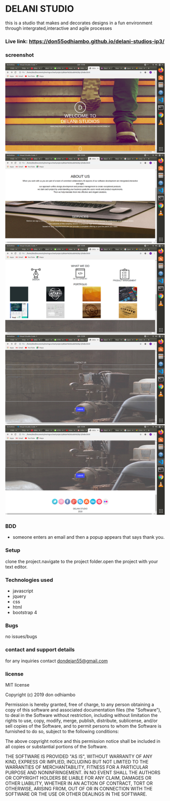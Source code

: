 # DELANI STUDIO
this is a studio that makes and decorates designs in a fun environment through intergrated,interactive and agile processes
### Live link: https://don55odhiambo.github.io/delani-studios-ip3/
### screenshot
<img src="images/screenshot1.png">
<img src="images/screenshot2.png">
<img src="images/screenshot3.png">
<img src="images/screenshot4.png">
<img src="images/screenshot5.png">

### BDD
- someone enters an email and then a popup appears that says thank you.

### Setup
clone the project.navigate to the project folder.open the project with your text editor.
### Technologies used
- javascript
- jquery 
- css
- html
- bootstrap 4
### Bugs
no issues/bugs
### contact and support details
for any inquiries contact dondejan55@gmail.com
### license
MIT license

Copyright (c) 2019 don odhiambo

Permission is hereby granted, free of charge, to any person obtaining a copy
of this software and associated documentation files (the "Software"), to deal
in the Software without restriction, including without limitation the rights
to use, copy, modify, merge, publish, distribute, sublicense, and/or sell
copies of the Software, and to permit persons to whom the Software is
furnished to do so, subject to the following conditions:

The above copyright notice and this permission notice shall be included in all
copies or substantial portions of the Software.

THE SOFTWARE IS PROVIDED "AS IS", WITHOUT WARRANTY OF ANY KIND, EXPRESS OR
IMPLIED, INCLUDING BUT NOT LIMITED TO THE WARRANTIES OF MERCHANTABILITY,
FITNESS FOR A PARTICULAR PURPOSE AND NONINFRINGEMENT. IN NO EVENT SHALL THE
AUTHORS OR COPYRIGHT HOLDERS BE LIABLE FOR ANY CLAIM, DAMAGES OR OTHER
LIABILITY, WHETHER IN AN ACTION OF CONTRACT, TORT OR OTHERWISE, ARISING FROM,
OUT OF OR IN CONNECTION WITH THE SOFTWARE OR THE USE OR OTHER DEALINGS IN THE
SOFTWARE.
